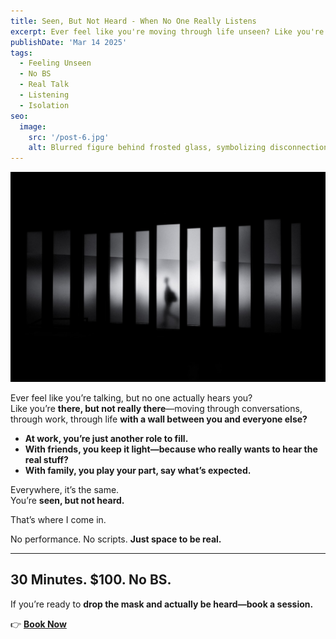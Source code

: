 ```yaml
---
title: Seen, But Not Heard - When No One Really Listens
excerpt: Ever feel like you're moving through life unseen? Like you're speaking, but no one's really hearing you? Here, there are no barriers. No scripts. No BS. Just space to be heard.
publishDate: 'Mar 14 2025'
tags:
  - Feeling Unseen
  - No BS
  - Real Talk
  - Listening
  - Isolation
seo:
  image:
    src: '/post-6.jpg'
    alt: Blurred figure behind frosted glass, symbolizing disconnection
---
```


![Blurred figure behind frosted glass, symbolizing disconnection](/post-6.jpg)

Ever feel like you’re talking, but no one actually hears you?  
Like you’re **there, but not really there**—moving through conversations, through work, through life **with a wall between you and everyone else?**  

- **At work, you’re just another role to fill.**  
- **With friends, you keep it light—because who really wants to hear the real stuff?**  
- **With family, you play your part, say what’s expected.**  

Everywhere, it’s the same.  
You’re **seen, but not heard.**  

That’s where I come in.  

No performance. No scripts. **Just space to be real.**  

---

## **30 Minutes. $100. No BS.**  
If you’re ready to **drop the mask and actually be heard—book a session.**  

👉 [**Book Now**](https://calendly.com/listen-no-bs/30min/)

